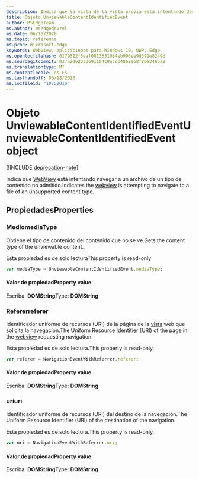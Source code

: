 ```yaml
---
description: Indica que la vista de la vista previa está intentando descargar un archivo no compatible.
title: Objeto UnviewableContentIdentifiedEvent
author: MSEdgeTeam
ms.author: msedgedevrel
ms.date: 06/10/2020
ms.topic: reference
ms.prod: microsoft-edge
keywords: WebView, aplicaciones para Windows 10, UWP, Edge
ms.openlocfilehash: 0179522f3eaf0813531084eb996ee9d392e8249d
ms.sourcegitcommit: 037a2d62333691104c9accb4862968f80a3465a2
ms.translationtype: MT
ms.contentlocale: es-ES
ms.lasthandoff: 06/18/2020
ms.locfileid: "10752016"
---
```

# <span data-ttu-id="1bf31-104">Objeto UnviewableContentIdentifiedEvent</span><span class="sxs-lookup"><span data-stu-id="1bf31-104">UnviewableContentIdentifiedEvent object</span></span>  

[!INCLUDE [deprecation-note](../includes/deprecation-note.md)]  

<span data-ttu-id="1bf31-105">Indica que [WebView](../webview.md) está intentando navegar a un archivo de un tipo de contenido no admitido.</span><span class="sxs-lookup"><span data-stu-id="1bf31-105">Indicates the [webview](../webview.md) is attempting to navigate to a file of an unsupported content type.</span></span>  

## <span data-ttu-id="1bf31-106">Propiedades</span><span class="sxs-lookup"><span data-stu-id="1bf31-106">Properties</span></span>  

### <span data-ttu-id="1bf31-107">Medio</span><span class="sxs-lookup"><span data-stu-id="1bf31-107">mediaType</span></span>  

<span data-ttu-id="1bf31-108">Obtiene el tipo de contenido del contenido que no se ve.</span><span class="sxs-lookup"><span data-stu-id="1bf31-108">Gets the content type of the unviewable content.</span></span>  

<span data-ttu-id="1bf31-109">Esta propiedad es de solo lectura</span><span class="sxs-lookup"><span data-stu-id="1bf31-109">This property is read-only</span></span>  

```javascript
var mediaType = UnviewableContentIdentifiedEvent.mediaType;
```  

#### <span data-ttu-id="1bf31-110">Valor de propiedad</span><span class="sxs-lookup"><span data-stu-id="1bf31-110">Property value</span></span>  

<span data-ttu-id="1bf31-111">Escriba: **DOMString**</span><span class="sxs-lookup"><span data-stu-id="1bf31-111">Type: **DOMString**</span></span>  

### <span data-ttu-id="1bf31-112">Referer</span><span class="sxs-lookup"><span data-stu-id="1bf31-112">referer</span></span>  

<span data-ttu-id="1bf31-113">Identificador uniforme de recursos (URI) de la página de la [vista](../webview.md) web que solicita la navegación.</span><span class="sxs-lookup"><span data-stu-id="1bf31-113">The Uniform Resource Identifier (URI) of the page in the [webview](../webview.md) requesting navigation.</span></span>  

<span data-ttu-id="1bf31-114">Esta propiedad es de solo lectura.</span><span class="sxs-lookup"><span data-stu-id="1bf31-114">This property is read-only.</span></span>  

```javascript
var referer = NavigationEventWithReferrer.referer;
```  

#### <span data-ttu-id="1bf31-115">Valor de propiedad</span><span class="sxs-lookup"><span data-stu-id="1bf31-115">Property value</span></span>  

<span data-ttu-id="1bf31-116">Escriba: **DOMString**</span><span class="sxs-lookup"><span data-stu-id="1bf31-116">Type: **DOMString**</span></span>  

### <span data-ttu-id="1bf31-117">uri</span><span class="sxs-lookup"><span data-stu-id="1bf31-117">uri</span></span>  

<span data-ttu-id="1bf31-118">Identificador uniforme de recursos (URI) del destino de la navegación.</span><span class="sxs-lookup"><span data-stu-id="1bf31-118">The Uniform Resource Identifier (URI) of the destination of the navigation.</span></span>  

<span data-ttu-id="1bf31-119">Esta propiedad es de solo lectura.</span><span class="sxs-lookup"><span data-stu-id="1bf31-119">This property is read-only.</span></span>  

```javascript
var uri = NavigationEventWithReferrer.uri;
```  

#### <span data-ttu-id="1bf31-120">Valor de propiedad</span><span class="sxs-lookup"><span data-stu-id="1bf31-120">Property value</span></span>  

<span data-ttu-id="1bf31-121">Escriba: **DOMString**</span><span class="sxs-lookup"><span data-stu-id="1bf31-121">Type: **DOMString**</span></span>  
